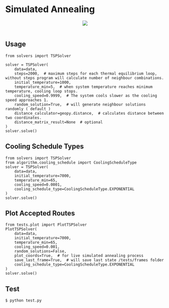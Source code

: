 

# Simulated Annealing
<div align="center">
  <img style="max-width: 50%" src="https://raw.githubusercontent.com/abdulvahidgok/simulated_annealing/master/example.gif"
><br><br>
</div>

## Usage

```console
from solvers import TSPSolver

solver = TSPSolver(
    data=data,
    steps=2000,  # maximum steps for each thermal equilibrium loop, without steps program will calculate number of neighbour combinations.
    initial_temperature=1000,
    temperature_min=5,  # when system temperature reaches minimum temperature, cooling loop stops.
    cooling_speed=0.9999,  # The system cools slower as the cooling speed approaches 1.
    random_solution=True,  # will generate neighbour solutions randomly ( default )
    distance_calculator=geopy.distance,  # calculates distance between two coordinates.
    distance_matrix_result=None  # optional
)
solver.solve()
```
## Cooling Schedule Types

```console
from solvers import TSPSolver
from algorithm.cooling_schedule import CoolingScheduleType
solver = TSPSolver(
    data=data,
    initial_temperature=7000,
    temperature_min=65,
    cooling_speed=0.0001,
    cooling_schedule_type=CoolingScheduleType.EXPONENTIAL
)
solver.solve()
```

## Plot Accepted Routes

```console
from tests.plot import PlotTSPSolver
PlotTSPSolver(
    data=data,
    initial_temperature=7000,
    temperature_min=65,
    cooling_speed=0.001,
    random_solutions=False,
    plot_coords=True,  # for live simulated annealing process
    save_last_frame=True,  # will save last state /tests/frames folder
    cooling_schedule_type=CoolingScheduleType.EXPONENTIAL
)
solver.solve()
```

## Test

```console
$ python test.py
```

